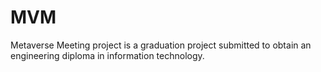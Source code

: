 # MVM
Metaverse Meeting project is a graduation project submitted to obtain an engineering diploma in information technology.
